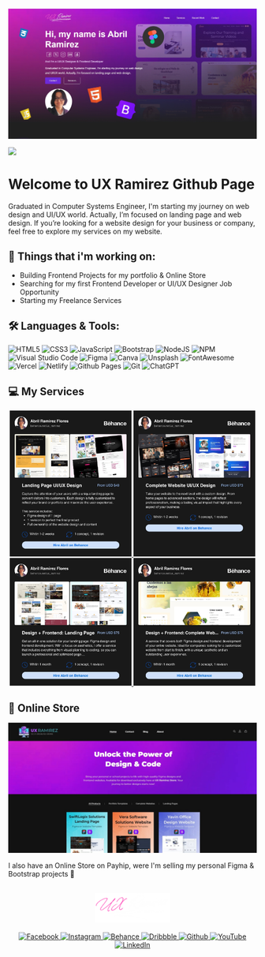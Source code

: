 [![UX Ramirez](/banner.png)](https://www.uxramirez.com)

![](https://komarev.com/ghpvc/?username=UX-Ramirez&color=blueviolet&style=for-the-badge&abbreviated=true)

# Welcome to UX Ramirez Github Page
Graduated in Computer Systems Engineer, I'm starting my journey on web design and UI/UX world. Actually, I’m focused on landing page and web design.
If you’re looking for a website design for your business or company, feel free to explore my services on my website.

<h2>💪 Things that i'm working on:</h2>
<ul>
  <li>Building Frontend Projects for my portfolio & Online Store</li>
  <li>Searching for my first Frontend Developer or UI/UX Designer Job Opportunity</li>
  <li>Starting my Freelance Services</li>
</ul>

<h2>🛠️ Languages & Tools:</h2>

![HTML5](https://img.shields.io/badge/html5-%23E34F26.svg?style=for-the-badge&logo=html5&logoColor=white) ![CSS3](https://img.shields.io/badge/css3-%231572B6.svg?style=for-the-badge&logo=css3&logoColor=white) ![JavaScript](https://img.shields.io/badge/javascript-%23323330.svg?style=for-the-badge&logo=javascript&logoColor=%23F7DF1E) ![Bootstrap](https://img.shields.io/badge/bootstrap-%238511FA.svg?style=for-the-badge&logo=bootstrap&logoColor=white) ![NodeJS](https://img.shields.io/badge/Node%20js-339933?style=for-the-badge&logo=nodedotjs&logoColor=white) ![NPM](https://img.shields.io/badge/npm-CB3837?style=for-the-badge&logo=npm&logoColor=white) ![Visual Studio Code](https://img.shields.io/badge/VSCode-0078D4?style=for-the-badge&logo=visual%20studio%20code&logoColor=white)
![Figma](https://img.shields.io/badge/figma-%23F24E1E.svg?style=for-the-badge&logo=figma&logoColor=white) ![Canva](https://img.shields.io/badge/Canva-%2300C4CC.svg?&style=for-the-badge&logo=Canva&logoColor=white) ![Unsplash](https://img.shields.io/badge/Unsplash-000000?style=for-the-badge&logo=Unsplash&logoColor=white) ![FontAwesome](https://img.shields.io/badge/Font_Awesome-339AF0?style=for-the-badge&logo=fontawesome&logoColor=white) ![Vercel](https://img.shields.io/badge/Vercel-000000?style=for-the-badge&logo=vercel&logoColor=white) ![Netlify](https://img.shields.io/badge/Netlify-00C7B7?style=for-the-badge&logo=netlify&logoColor=white) ![Github Pages](https://img.shields.io/badge/GitHub%20Pages-222222?style=for-the-badge&logo=GitHub%20Pages&logoColor=white) ![Git](https://img.shields.io/badge/GIT-E44C30?style=for-the-badge&logo=git&logoColor=white) ![ChatGPT](https://img.shields.io/badge/ChatGPT-74aa9c?style=for-the-badge&logo=openai&logoColor=white)


<h2>💻 My Services</h2>
<div align="center">
  <a href="https://www.behance.net/ux_ramirez/services/446581/Landing-Page-UI-UX-Design" target="_blank">
    <img src="/service1.jpg" alt="Service 2" width="49%">
  </a>
  <a href="https://www.behance.net/ux_ramirez/services/446583/Complete-Website-UI-UX-Design" target="_blank">
    <img src="/service2.jpg" alt="Service 2" width="49%">
  </a>
</div>
<div align="center">
  <a href="https://www.behance.net/ux_ramirez/services/446585/Design-Frontend-Development-Landing-Page" target="_blank">
    <img src="/service3.jpg" alt="Service 3" width="49%">
  </a>
  <a href="https://www.behance.net/ux_ramirez/services/446587/Design-Frontend-Development-Complete-Website" target="_blank">
    <img src="/service4.jpg" alt="Service 4" width="49%">
  </a>
</div>

<h2>🛒 Online Store</h2>

[![UX Ramirez Store](/store.jpg)](https://payhip.com/uxramirez)
<p>I also have an Online Store on Payhip, were I'm selling my personal Figma & Bootstrap projects 💜</p>
<br>

<div align="center">
  <a href="https://www.uxramirez.com" target="_blank">
    <img src="/uxRamirezLogo.png" alt="UX Ramirez" width="30%">
  </a>
  <br><br>
  <a href="https://www.facebook.com/uxramirez/" target="_blank">
    <img src="https://img.shields.io/badge/Facebook-1877F2?style=for-the-badge&logo=facebook&logoColor=white" alt="Facebook">
  </a>
  <a href="https://www.instagram.com/ux_ramirez/" target="_blank">
    <img src="https://img.shields.io/badge/Instagram-E4405F?style=for-the-badge&logo=instagram&logoColor=white" alt="Instagram">
  </a>
  <a href="https://www.behance.net/ux_ramirez" target="_blank">
    <img src="https://img.shields.io/badge/Behance-0054F7?style=for-the-badge&logo=behance&logoColor=white" alt="Behance">
  </a>
  <a href="https://dribbble.com/ux_ramirez" target="_blank">
    <img src="https://img.shields.io/badge/Dribbble-EA4C89?style=for-the-badge&logo=dribbble&logoColor=white" alt="Dribbble">
  </a>
  <a href="https://github.com/UX-Ramirez" target="_blank">
    <img src="https://img.shields.io/badge/GitHub-100000?style=for-the-badge&logo=github&logoColor=white" alt="Github">
  </a>
  <a href="www.youtube.com/@ux_ramirez" target="_blank">
    <img src="https://img.shields.io/badge/YouTube-FF0000?style=for-the-badge&logo=youtube&logoColor=white" alt="YouTube">
  </a>
  <a href="https://www.linkedin.com/in/abril-ramirez-flores-71a26b275/" target="_blank">
    <img src="https://img.shields.io/badge/LinkedIn-0077B5?style=for-the-badge&logo=linkedin&logoColor=white" alt="LinkedIn">
  </a>
<div>
